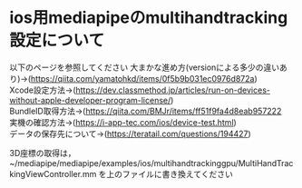 # ios用mediapipeのmultihandtracking設定について

以下のページを参照してください
大まかな進め方(versionによる多少の違いあり)→(<https://qiita.com/yamatohkd/items/0f5b9b031ec0976d872a>)  
Xcode設定方法→(<https://dev.classmethod.jp/articles/run-on-devices-without-apple-developer-program-license/>)  
BundleID取得方法→(<https://qiita.com/BMJr/items/ff51f9fa4d8eab957222>  
実機の確認方法→(<https://i-app-tec.com/ios/device-test.html>)  
データの保存先について→(<https://teratail.com/questions/194427>)  

3D座標の取得は，~/mediapipe/mediapipe/examples/ios/multihandtrackinggpu/MultiHandTrackingViewController.mm  を上のファイルに書き換えてください
